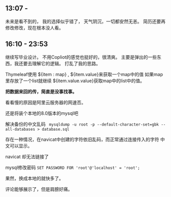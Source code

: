 ## 13:07 - 
未来是看不到的，
我的选择似乎错了，
天气阴沉，一切都安然无恙。
简历还要再修改修改，现在根本没人看。
## 16:10 - 23:53
继续写毕业设计。
不用Copliot的感觉也挺好的，很清爽。
主要是弹出的一些东西，我还要去理解它的逻辑。
打乱了我的思路。

Thymeleaf使用 ${item : map} , ${item.value}来获取一个map中的值
如果map里存放了一个list就继续 ${item.value.value}获取map中的list中的值。


**把数据来回的传，简直是没事找事。**

看看慢的原因是阿里云服务器的网速否。

还是将装个本地的8.0版本的mysql吧

解决备份的中文乱码
` mysqldump -u root -p --default-character-set=gbk --all-databases > database.sql`

存在一种情况，在navicat中创建的字符依旧乱码，而正常通过连接传入的字符
中文可以显示。

navicat 却无法链接了

mysql修改密码
`SET PASSWORD FOR 'root'@'localhost' = 'root';`

果然，换成本地的就快多了。

评论能够展示了，但是肩膀好痛。